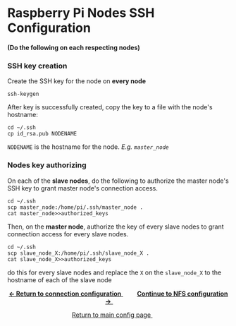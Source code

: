 # Raspberry Pi Nodes SSH Configuration
**(Do the following on each respecting nodes)**

### SSH key creation
Create the SSH key for the node on **every node**
```
ssh-keygen
```
After key is successfully created, copy the key to a file with the node's hostname:
```
cd ~/.ssh
cp id_rsa.pub NODENAME
```
`NODENAME` is the hostname for the node. *E.g. `master_node`*

### Nodes key authorizing
On each of the **slave nodes**, do the following to authorize the master node's SSH key to grant master node's connection access.
```
cd ~/.ssh
scp master_node:/home/pi/.ssh/master_node .
cat master_node>>authorized_keys
```

Then, on the **master node**, authorize the key of every slave nodes to grant connection access for every slave nodes.

```
cd ~/.ssh
scp slave_node_X:/home/pi/.ssh/slave_node_X .
cat slave_node_X>>authorized_keys
```
do this for every slave nodes and replace the `X` on the `slave_node_X` to the hostname of each of the slave node

<p align="center">
	<a href="https://github.com/ReinhartC/Parallel-RSA-on-Raspberry-Pi/tree/master/Configurations/Connections.md">
		<b>← Return to connection configuration</b>
	</a>  
	<a href="https://github.com/ReinhartC/Parallel-RSA-on-Raspberry-Pi/blob/master/Configurations/NFS.md">
		<b>Continue to NFS configuration →</b>
	</a>   
</p>
<p align="center">
	<a href="https://github.com/ReinhartC/Parallel-RSA-on-Raspberry-Pi/tree/master/Configurations">
		Return to main config page
	</a>  
</p>